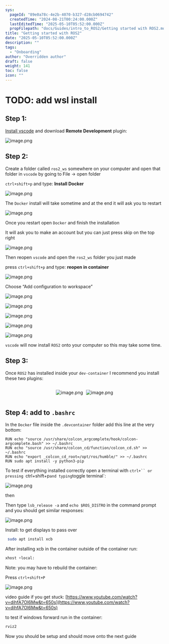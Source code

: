 ```yaml
---
sys:
  pageId: "89e0a78c-4e2b-4070-b327-d28cb0694742"
  createdTime: "2024-08-21T00:24:00.000Z"
  lastEditedTime: "2025-05-10T05:52:00.000Z"
  propFilepath: "docs/Guides/intro_to_ROS2/Getting started with ROS2.md"
title: "Getting started with ROS2"
date: "2025-05-10T05:52:00.000Z"
description: ""
tags:
  - "Onboarding"
author: "Overridden author"
draft: false
weight: 141
toc: false
icon: ""
---
```


# TODO: add wsl install

## Step 1:

[Install vscode](https://code.visualstudio.com/download) and download **Remote Development** plugin:

![image.png](https://prod-files-secure.s3.us-west-2.amazonaws.com/d518164a-d88e-44d1-a4ee-3adb3bd8bce0/efb52993-1881-4a40-b95e-6f020334f022/image.png?X-Amz-Algorithm=AWS4-HMAC-SHA256&X-Amz-Content-Sha256=UNSIGNED-PAYLOAD&X-Amz-Credential=ASIAZI2LB4667ETXPIRH%2F20250517%2Fus-west-2%2Fs3%2Faws4_request&X-Amz-Date=20250517T081035Z&X-Amz-Expires=3600&X-Amz-Security-Token=IQoJb3JpZ2luX2VjEJ%2F%2F%2F%2F%2F%2F%2F%2F%2F%2F%2FwEaCXVzLXdlc3QtMiJHMEUCIQCJqT6bbKOAb4jPh1AEYFzaAcmIH0EBo7PFFNWgYEG3pQIgcX%2Fskq0op85ZcdNXmrJ6XWrldiclcpKzyQapctCrOeMq%2FwMIWBAAGgw2Mzc0MjMxODM4MDUiDO3woP8Y6ir65q%2FHLircA1rKLRuBZMLiivS%2FeIHFVa47mPvRF821YuRLynI%2BtH4zrt%2FiEy2nj2KFwHqBtmIv60zuYH%2FIfgv10iBFGFbM9kt0mmEzJiu3fNpEZvoLgJDbJXfnMUpKMhOljeDe2LcHs%2BiRgyumjohFWFVV%2BHxHbQjJEFa1UE115%2BwdY69ZRIpurQDuuXKt2Vq%2BF45KC3MB%2FgmxL%2Bl%2FTJSaZ6F8jEK%2B48odwNRBfkP%2FxybB5pDrg5Kc53OsHrHtGYbZVn2%2FHr9Yh9h05GVOaVmpWeZZnn2YIdVcpZfNwV%2BsEQgC9DUTg6zmP9AUGegw82fEOHoslLG3V%2BAZKqT5z2cyPW6ZNpD6DF4dCXrGDJz%2FgNQsRJbEAp2sSrjhFMJoYGBnFpQNoTy3lOtVFI2FahEEAYObC6Yzyze3qyOLZM13tJ%2F%2Bx4bRQ%2F2liJzLTAtujmzw8X9S8i9jtci1hXZwi3V9D%2FpISdfHOB12WPEtmC3dIOYuldynlBv6lH4Yc2g%2BEOY8IIMFS40LxMiCTMCMNQ1qOOYOyKB753LWrFsPo1BNPMu2Fwm8w9Op0l0vp%2BYTrBffG045KHIa6LEZwd1mhv5yfe3a2Z4zrKA3OpBMZbPeZklZsp2%2FlFHsKmo%2BzRBAeVvtSenwMM3goMEGOqUBK0DaJw8AeB9%2BH%2FiUA8%2FTRikUOGXr%2BzYoKwi6JAfUgbEEtZQFFb8EyjzJUKbWZ9GGKR9FdDm4CMd%2BvUFKt9AlWE7XSdoHXlE5idig5Hbaf7m9nXnocd%2BLad9xX999LUP%2FJ%2FtVBs3X5Ll5gHJAcprLN2JCrTJiI8AD3myTW7IGZriR8QUoxRGkRLzXKcy9ZoFKGdya0sxpMDeF7E%2Fi54B99LgDPME0&X-Amz-Signature=be0ed1f7ca6c7905f70e28842d165d958c0a35c43e1e684b1f0a3c8e31813ea1&X-Amz-SignedHeaders=host&x-id=GetObject)

## Step 2:

Create a folder called `ros2_ws` somewhere on your computer and open that folder in `vscode` by going to File → open folder 

`ctrl+shift+p` and type: **Install Docker**

![image.png](https://prod-files-secure.s3.us-west-2.amazonaws.com/d518164a-d88e-44d1-a4ee-3adb3bd8bce0/2269dc0e-1cd5-47ff-bceb-c04ad9b2eab0/image.png?X-Amz-Algorithm=AWS4-HMAC-SHA256&X-Amz-Content-Sha256=UNSIGNED-PAYLOAD&X-Amz-Credential=ASIAZI2LB4667ETXPIRH%2F20250517%2Fus-west-2%2Fs3%2Faws4_request&X-Amz-Date=20250517T081035Z&X-Amz-Expires=3600&X-Amz-Security-Token=IQoJb3JpZ2luX2VjEJ%2F%2F%2F%2F%2F%2F%2F%2F%2F%2F%2FwEaCXVzLXdlc3QtMiJHMEUCIQCJqT6bbKOAb4jPh1AEYFzaAcmIH0EBo7PFFNWgYEG3pQIgcX%2Fskq0op85ZcdNXmrJ6XWrldiclcpKzyQapctCrOeMq%2FwMIWBAAGgw2Mzc0MjMxODM4MDUiDO3woP8Y6ir65q%2FHLircA1rKLRuBZMLiivS%2FeIHFVa47mPvRF821YuRLynI%2BtH4zrt%2FiEy2nj2KFwHqBtmIv60zuYH%2FIfgv10iBFGFbM9kt0mmEzJiu3fNpEZvoLgJDbJXfnMUpKMhOljeDe2LcHs%2BiRgyumjohFWFVV%2BHxHbQjJEFa1UE115%2BwdY69ZRIpurQDuuXKt2Vq%2BF45KC3MB%2FgmxL%2Bl%2FTJSaZ6F8jEK%2B48odwNRBfkP%2FxybB5pDrg5Kc53OsHrHtGYbZVn2%2FHr9Yh9h05GVOaVmpWeZZnn2YIdVcpZfNwV%2BsEQgC9DUTg6zmP9AUGegw82fEOHoslLG3V%2BAZKqT5z2cyPW6ZNpD6DF4dCXrGDJz%2FgNQsRJbEAp2sSrjhFMJoYGBnFpQNoTy3lOtVFI2FahEEAYObC6Yzyze3qyOLZM13tJ%2F%2Bx4bRQ%2F2liJzLTAtujmzw8X9S8i9jtci1hXZwi3V9D%2FpISdfHOB12WPEtmC3dIOYuldynlBv6lH4Yc2g%2BEOY8IIMFS40LxMiCTMCMNQ1qOOYOyKB753LWrFsPo1BNPMu2Fwm8w9Op0l0vp%2BYTrBffG045KHIa6LEZwd1mhv5yfe3a2Z4zrKA3OpBMZbPeZklZsp2%2FlFHsKmo%2BzRBAeVvtSenwMM3goMEGOqUBK0DaJw8AeB9%2BH%2FiUA8%2FTRikUOGXr%2BzYoKwi6JAfUgbEEtZQFFb8EyjzJUKbWZ9GGKR9FdDm4CMd%2BvUFKt9AlWE7XSdoHXlE5idig5Hbaf7m9nXnocd%2BLad9xX999LUP%2FJ%2FtVBs3X5Ll5gHJAcprLN2JCrTJiI8AD3myTW7IGZriR8QUoxRGkRLzXKcy9ZoFKGdya0sxpMDeF7E%2Fi54B99LgDPME0&X-Amz-Signature=806d066bb53af4f2f90f85c81f511f8c370bdb459f2d1c8e920d429357f60fd8&X-Amz-SignedHeaders=host&x-id=GetObject)

The `Docker` install will take sometime and at the end it will ask you to restart

![image.png](https://prod-files-secure.s3.us-west-2.amazonaws.com/d518164a-d88e-44d1-a4ee-3adb3bd8bce0/ed233f78-be33-4b1f-b89c-9c346c0e961e/image.png?X-Amz-Algorithm=AWS4-HMAC-SHA256&X-Amz-Content-Sha256=UNSIGNED-PAYLOAD&X-Amz-Credential=ASIAZI2LB4667ETXPIRH%2F20250517%2Fus-west-2%2Fs3%2Faws4_request&X-Amz-Date=20250517T081035Z&X-Amz-Expires=3600&X-Amz-Security-Token=IQoJb3JpZ2luX2VjEJ%2F%2F%2F%2F%2F%2F%2F%2F%2F%2F%2FwEaCXVzLXdlc3QtMiJHMEUCIQCJqT6bbKOAb4jPh1AEYFzaAcmIH0EBo7PFFNWgYEG3pQIgcX%2Fskq0op85ZcdNXmrJ6XWrldiclcpKzyQapctCrOeMq%2FwMIWBAAGgw2Mzc0MjMxODM4MDUiDO3woP8Y6ir65q%2FHLircA1rKLRuBZMLiivS%2FeIHFVa47mPvRF821YuRLynI%2BtH4zrt%2FiEy2nj2KFwHqBtmIv60zuYH%2FIfgv10iBFGFbM9kt0mmEzJiu3fNpEZvoLgJDbJXfnMUpKMhOljeDe2LcHs%2BiRgyumjohFWFVV%2BHxHbQjJEFa1UE115%2BwdY69ZRIpurQDuuXKt2Vq%2BF45KC3MB%2FgmxL%2Bl%2FTJSaZ6F8jEK%2B48odwNRBfkP%2FxybB5pDrg5Kc53OsHrHtGYbZVn2%2FHr9Yh9h05GVOaVmpWeZZnn2YIdVcpZfNwV%2BsEQgC9DUTg6zmP9AUGegw82fEOHoslLG3V%2BAZKqT5z2cyPW6ZNpD6DF4dCXrGDJz%2FgNQsRJbEAp2sSrjhFMJoYGBnFpQNoTy3lOtVFI2FahEEAYObC6Yzyze3qyOLZM13tJ%2F%2Bx4bRQ%2F2liJzLTAtujmzw8X9S8i9jtci1hXZwi3V9D%2FpISdfHOB12WPEtmC3dIOYuldynlBv6lH4Yc2g%2BEOY8IIMFS40LxMiCTMCMNQ1qOOYOyKB753LWrFsPo1BNPMu2Fwm8w9Op0l0vp%2BYTrBffG045KHIa6LEZwd1mhv5yfe3a2Z4zrKA3OpBMZbPeZklZsp2%2FlFHsKmo%2BzRBAeVvtSenwMM3goMEGOqUBK0DaJw8AeB9%2BH%2FiUA8%2FTRikUOGXr%2BzYoKwi6JAfUgbEEtZQFFb8EyjzJUKbWZ9GGKR9FdDm4CMd%2BvUFKt9AlWE7XSdoHXlE5idig5Hbaf7m9nXnocd%2BLad9xX999LUP%2FJ%2FtVBs3X5Ll5gHJAcprLN2JCrTJiI8AD3myTW7IGZriR8QUoxRGkRLzXKcy9ZoFKGdya0sxpMDeF7E%2Fi54B99LgDPME0&X-Amz-Signature=7cec0e5b79e9fb76036c2c9c4faf25cf24a2a3f87dfae9979ebf2f2ebc1d08ea&X-Amz-SignedHeaders=host&x-id=GetObject)

Once you restart open `Docker` and finish the installation

It will ask you to make an account but you can just press skip on the top right

![image.png](https://prod-files-secure.s3.us-west-2.amazonaws.com/d518164a-d88e-44d1-a4ee-3adb3bd8bce0/21010ad9-1659-4fd9-9f59-9932a09b2a3d/image.png?X-Amz-Algorithm=AWS4-HMAC-SHA256&X-Amz-Content-Sha256=UNSIGNED-PAYLOAD&X-Amz-Credential=ASIAZI2LB4667ETXPIRH%2F20250517%2Fus-west-2%2Fs3%2Faws4_request&X-Amz-Date=20250517T081035Z&X-Amz-Expires=3600&X-Amz-Security-Token=IQoJb3JpZ2luX2VjEJ%2F%2F%2F%2F%2F%2F%2F%2F%2F%2F%2FwEaCXVzLXdlc3QtMiJHMEUCIQCJqT6bbKOAb4jPh1AEYFzaAcmIH0EBo7PFFNWgYEG3pQIgcX%2Fskq0op85ZcdNXmrJ6XWrldiclcpKzyQapctCrOeMq%2FwMIWBAAGgw2Mzc0MjMxODM4MDUiDO3woP8Y6ir65q%2FHLircA1rKLRuBZMLiivS%2FeIHFVa47mPvRF821YuRLynI%2BtH4zrt%2FiEy2nj2KFwHqBtmIv60zuYH%2FIfgv10iBFGFbM9kt0mmEzJiu3fNpEZvoLgJDbJXfnMUpKMhOljeDe2LcHs%2BiRgyumjohFWFVV%2BHxHbQjJEFa1UE115%2BwdY69ZRIpurQDuuXKt2Vq%2BF45KC3MB%2FgmxL%2Bl%2FTJSaZ6F8jEK%2B48odwNRBfkP%2FxybB5pDrg5Kc53OsHrHtGYbZVn2%2FHr9Yh9h05GVOaVmpWeZZnn2YIdVcpZfNwV%2BsEQgC9DUTg6zmP9AUGegw82fEOHoslLG3V%2BAZKqT5z2cyPW6ZNpD6DF4dCXrGDJz%2FgNQsRJbEAp2sSrjhFMJoYGBnFpQNoTy3lOtVFI2FahEEAYObC6Yzyze3qyOLZM13tJ%2F%2Bx4bRQ%2F2liJzLTAtujmzw8X9S8i9jtci1hXZwi3V9D%2FpISdfHOB12WPEtmC3dIOYuldynlBv6lH4Yc2g%2BEOY8IIMFS40LxMiCTMCMNQ1qOOYOyKB753LWrFsPo1BNPMu2Fwm8w9Op0l0vp%2BYTrBffG045KHIa6LEZwd1mhv5yfe3a2Z4zrKA3OpBMZbPeZklZsp2%2FlFHsKmo%2BzRBAeVvtSenwMM3goMEGOqUBK0DaJw8AeB9%2BH%2FiUA8%2FTRikUOGXr%2BzYoKwi6JAfUgbEEtZQFFb8EyjzJUKbWZ9GGKR9FdDm4CMd%2BvUFKt9AlWE7XSdoHXlE5idig5Hbaf7m9nXnocd%2BLad9xX999LUP%2FJ%2FtVBs3X5Ll5gHJAcprLN2JCrTJiI8AD3myTW7IGZriR8QUoxRGkRLzXKcy9ZoFKGdya0sxpMDeF7E%2Fi54B99LgDPME0&X-Amz-Signature=ce87ee34e22ccdf4ea6533f9ca4a198306a8dd056fc197e6dac3514463f477ca&X-Amz-SignedHeaders=host&x-id=GetObject)

Then reopen `vscode` and open the `ros2_ws` folder you just made

press `ctrl+shift+p` and type: **reopen in container**

![image.png](https://prod-files-secure.s3.us-west-2.amazonaws.com/d518164a-d88e-44d1-a4ee-3adb3bd8bce0/4e93b8c2-41ad-488c-8095-c74205196118/image.png?X-Amz-Algorithm=AWS4-HMAC-SHA256&X-Amz-Content-Sha256=UNSIGNED-PAYLOAD&X-Amz-Credential=ASIAZI2LB4667ETXPIRH%2F20250517%2Fus-west-2%2Fs3%2Faws4_request&X-Amz-Date=20250517T081035Z&X-Amz-Expires=3600&X-Amz-Security-Token=IQoJb3JpZ2luX2VjEJ%2F%2F%2F%2F%2F%2F%2F%2F%2F%2F%2FwEaCXVzLXdlc3QtMiJHMEUCIQCJqT6bbKOAb4jPh1AEYFzaAcmIH0EBo7PFFNWgYEG3pQIgcX%2Fskq0op85ZcdNXmrJ6XWrldiclcpKzyQapctCrOeMq%2FwMIWBAAGgw2Mzc0MjMxODM4MDUiDO3woP8Y6ir65q%2FHLircA1rKLRuBZMLiivS%2FeIHFVa47mPvRF821YuRLynI%2BtH4zrt%2FiEy2nj2KFwHqBtmIv60zuYH%2FIfgv10iBFGFbM9kt0mmEzJiu3fNpEZvoLgJDbJXfnMUpKMhOljeDe2LcHs%2BiRgyumjohFWFVV%2BHxHbQjJEFa1UE115%2BwdY69ZRIpurQDuuXKt2Vq%2BF45KC3MB%2FgmxL%2Bl%2FTJSaZ6F8jEK%2B48odwNRBfkP%2FxybB5pDrg5Kc53OsHrHtGYbZVn2%2FHr9Yh9h05GVOaVmpWeZZnn2YIdVcpZfNwV%2BsEQgC9DUTg6zmP9AUGegw82fEOHoslLG3V%2BAZKqT5z2cyPW6ZNpD6DF4dCXrGDJz%2FgNQsRJbEAp2sSrjhFMJoYGBnFpQNoTy3lOtVFI2FahEEAYObC6Yzyze3qyOLZM13tJ%2F%2Bx4bRQ%2F2liJzLTAtujmzw8X9S8i9jtci1hXZwi3V9D%2FpISdfHOB12WPEtmC3dIOYuldynlBv6lH4Yc2g%2BEOY8IIMFS40LxMiCTMCMNQ1qOOYOyKB753LWrFsPo1BNPMu2Fwm8w9Op0l0vp%2BYTrBffG045KHIa6LEZwd1mhv5yfe3a2Z4zrKA3OpBMZbPeZklZsp2%2FlFHsKmo%2BzRBAeVvtSenwMM3goMEGOqUBK0DaJw8AeB9%2BH%2FiUA8%2FTRikUOGXr%2BzYoKwi6JAfUgbEEtZQFFb8EyjzJUKbWZ9GGKR9FdDm4CMd%2BvUFKt9AlWE7XSdoHXlE5idig5Hbaf7m9nXnocd%2BLad9xX999LUP%2FJ%2FtVBs3X5Ll5gHJAcprLN2JCrTJiI8AD3myTW7IGZriR8QUoxRGkRLzXKcy9ZoFKGdya0sxpMDeF7E%2Fi54B99LgDPME0&X-Amz-Signature=eddbff54b51b056891995924ff566b8ca1bcc7a7d574f9e017f0bf3814d3797a&X-Amz-SignedHeaders=host&x-id=GetObject)

Choose “Add configuration to workspace”

![image.png](https://prod-files-secure.s3.us-west-2.amazonaws.com/d518164a-d88e-44d1-a4ee-3adb3bd8bce0/9560b282-5060-4989-ba37-97e7b2c22476/image.png?X-Amz-Algorithm=AWS4-HMAC-SHA256&X-Amz-Content-Sha256=UNSIGNED-PAYLOAD&X-Amz-Credential=ASIAZI2LB4667ETXPIRH%2F20250517%2Fus-west-2%2Fs3%2Faws4_request&X-Amz-Date=20250517T081035Z&X-Amz-Expires=3600&X-Amz-Security-Token=IQoJb3JpZ2luX2VjEJ%2F%2F%2F%2F%2F%2F%2F%2F%2F%2F%2FwEaCXVzLXdlc3QtMiJHMEUCIQCJqT6bbKOAb4jPh1AEYFzaAcmIH0EBo7PFFNWgYEG3pQIgcX%2Fskq0op85ZcdNXmrJ6XWrldiclcpKzyQapctCrOeMq%2FwMIWBAAGgw2Mzc0MjMxODM4MDUiDO3woP8Y6ir65q%2FHLircA1rKLRuBZMLiivS%2FeIHFVa47mPvRF821YuRLynI%2BtH4zrt%2FiEy2nj2KFwHqBtmIv60zuYH%2FIfgv10iBFGFbM9kt0mmEzJiu3fNpEZvoLgJDbJXfnMUpKMhOljeDe2LcHs%2BiRgyumjohFWFVV%2BHxHbQjJEFa1UE115%2BwdY69ZRIpurQDuuXKt2Vq%2BF45KC3MB%2FgmxL%2Bl%2FTJSaZ6F8jEK%2B48odwNRBfkP%2FxybB5pDrg5Kc53OsHrHtGYbZVn2%2FHr9Yh9h05GVOaVmpWeZZnn2YIdVcpZfNwV%2BsEQgC9DUTg6zmP9AUGegw82fEOHoslLG3V%2BAZKqT5z2cyPW6ZNpD6DF4dCXrGDJz%2FgNQsRJbEAp2sSrjhFMJoYGBnFpQNoTy3lOtVFI2FahEEAYObC6Yzyze3qyOLZM13tJ%2F%2Bx4bRQ%2F2liJzLTAtujmzw8X9S8i9jtci1hXZwi3V9D%2FpISdfHOB12WPEtmC3dIOYuldynlBv6lH4Yc2g%2BEOY8IIMFS40LxMiCTMCMNQ1qOOYOyKB753LWrFsPo1BNPMu2Fwm8w9Op0l0vp%2BYTrBffG045KHIa6LEZwd1mhv5yfe3a2Z4zrKA3OpBMZbPeZklZsp2%2FlFHsKmo%2BzRBAeVvtSenwMM3goMEGOqUBK0DaJw8AeB9%2BH%2FiUA8%2FTRikUOGXr%2BzYoKwi6JAfUgbEEtZQFFb8EyjzJUKbWZ9GGKR9FdDm4CMd%2BvUFKt9AlWE7XSdoHXlE5idig5Hbaf7m9nXnocd%2BLad9xX999LUP%2FJ%2FtVBs3X5Ll5gHJAcprLN2JCrTJiI8AD3myTW7IGZriR8QUoxRGkRLzXKcy9ZoFKGdya0sxpMDeF7E%2Fi54B99LgDPME0&X-Amz-Signature=c7071b2e7c9daf916ba87f8b198004a183cd3d1fce326a0609f878409d0707ce&X-Amz-SignedHeaders=host&x-id=GetObject)

![image.png](https://prod-files-secure.s3.us-west-2.amazonaws.com/d518164a-d88e-44d1-a4ee-3adb3bd8bce0/2ee63f81-886b-48e8-a553-dc6e5eac99e4/image.png?X-Amz-Algorithm=AWS4-HMAC-SHA256&X-Amz-Content-Sha256=UNSIGNED-PAYLOAD&X-Amz-Credential=ASIAZI2LB4667ETXPIRH%2F20250517%2Fus-west-2%2Fs3%2Faws4_request&X-Amz-Date=20250517T081035Z&X-Amz-Expires=3600&X-Amz-Security-Token=IQoJb3JpZ2luX2VjEJ%2F%2F%2F%2F%2F%2F%2F%2F%2F%2F%2FwEaCXVzLXdlc3QtMiJHMEUCIQCJqT6bbKOAb4jPh1AEYFzaAcmIH0EBo7PFFNWgYEG3pQIgcX%2Fskq0op85ZcdNXmrJ6XWrldiclcpKzyQapctCrOeMq%2FwMIWBAAGgw2Mzc0MjMxODM4MDUiDO3woP8Y6ir65q%2FHLircA1rKLRuBZMLiivS%2FeIHFVa47mPvRF821YuRLynI%2BtH4zrt%2FiEy2nj2KFwHqBtmIv60zuYH%2FIfgv10iBFGFbM9kt0mmEzJiu3fNpEZvoLgJDbJXfnMUpKMhOljeDe2LcHs%2BiRgyumjohFWFVV%2BHxHbQjJEFa1UE115%2BwdY69ZRIpurQDuuXKt2Vq%2BF45KC3MB%2FgmxL%2Bl%2FTJSaZ6F8jEK%2B48odwNRBfkP%2FxybB5pDrg5Kc53OsHrHtGYbZVn2%2FHr9Yh9h05GVOaVmpWeZZnn2YIdVcpZfNwV%2BsEQgC9DUTg6zmP9AUGegw82fEOHoslLG3V%2BAZKqT5z2cyPW6ZNpD6DF4dCXrGDJz%2FgNQsRJbEAp2sSrjhFMJoYGBnFpQNoTy3lOtVFI2FahEEAYObC6Yzyze3qyOLZM13tJ%2F%2Bx4bRQ%2F2liJzLTAtujmzw8X9S8i9jtci1hXZwi3V9D%2FpISdfHOB12WPEtmC3dIOYuldynlBv6lH4Yc2g%2BEOY8IIMFS40LxMiCTMCMNQ1qOOYOyKB753LWrFsPo1BNPMu2Fwm8w9Op0l0vp%2BYTrBffG045KHIa6LEZwd1mhv5yfe3a2Z4zrKA3OpBMZbPeZklZsp2%2FlFHsKmo%2BzRBAeVvtSenwMM3goMEGOqUBK0DaJw8AeB9%2BH%2FiUA8%2FTRikUOGXr%2BzYoKwi6JAfUgbEEtZQFFb8EyjzJUKbWZ9GGKR9FdDm4CMd%2BvUFKt9AlWE7XSdoHXlE5idig5Hbaf7m9nXnocd%2BLad9xX999LUP%2FJ%2FtVBs3X5Ll5gHJAcprLN2JCrTJiI8AD3myTW7IGZriR8QUoxRGkRLzXKcy9ZoFKGdya0sxpMDeF7E%2Fi54B99LgDPME0&X-Amz-Signature=e390189a8ec966c62c6dd3373be9a2d340f0e0a7d3d05cb1e9d1a50ebbfb3c2c&X-Amz-SignedHeaders=host&x-id=GetObject)

![image.png](https://prod-files-secure.s3.us-west-2.amazonaws.com/d518164a-d88e-44d1-a4ee-3adb3bd8bce0/ae1580b2-b048-407e-aed9-b584224a7a04/image.png?X-Amz-Algorithm=AWS4-HMAC-SHA256&X-Amz-Content-Sha256=UNSIGNED-PAYLOAD&X-Amz-Credential=ASIAZI2LB4667ETXPIRH%2F20250517%2Fus-west-2%2Fs3%2Faws4_request&X-Amz-Date=20250517T081035Z&X-Amz-Expires=3600&X-Amz-Security-Token=IQoJb3JpZ2luX2VjEJ%2F%2F%2F%2F%2F%2F%2F%2F%2F%2F%2FwEaCXVzLXdlc3QtMiJHMEUCIQCJqT6bbKOAb4jPh1AEYFzaAcmIH0EBo7PFFNWgYEG3pQIgcX%2Fskq0op85ZcdNXmrJ6XWrldiclcpKzyQapctCrOeMq%2FwMIWBAAGgw2Mzc0MjMxODM4MDUiDO3woP8Y6ir65q%2FHLircA1rKLRuBZMLiivS%2FeIHFVa47mPvRF821YuRLynI%2BtH4zrt%2FiEy2nj2KFwHqBtmIv60zuYH%2FIfgv10iBFGFbM9kt0mmEzJiu3fNpEZvoLgJDbJXfnMUpKMhOljeDe2LcHs%2BiRgyumjohFWFVV%2BHxHbQjJEFa1UE115%2BwdY69ZRIpurQDuuXKt2Vq%2BF45KC3MB%2FgmxL%2Bl%2FTJSaZ6F8jEK%2B48odwNRBfkP%2FxybB5pDrg5Kc53OsHrHtGYbZVn2%2FHr9Yh9h05GVOaVmpWeZZnn2YIdVcpZfNwV%2BsEQgC9DUTg6zmP9AUGegw82fEOHoslLG3V%2BAZKqT5z2cyPW6ZNpD6DF4dCXrGDJz%2FgNQsRJbEAp2sSrjhFMJoYGBnFpQNoTy3lOtVFI2FahEEAYObC6Yzyze3qyOLZM13tJ%2F%2Bx4bRQ%2F2liJzLTAtujmzw8X9S8i9jtci1hXZwi3V9D%2FpISdfHOB12WPEtmC3dIOYuldynlBv6lH4Yc2g%2BEOY8IIMFS40LxMiCTMCMNQ1qOOYOyKB753LWrFsPo1BNPMu2Fwm8w9Op0l0vp%2BYTrBffG045KHIa6LEZwd1mhv5yfe3a2Z4zrKA3OpBMZbPeZklZsp2%2FlFHsKmo%2BzRBAeVvtSenwMM3goMEGOqUBK0DaJw8AeB9%2BH%2FiUA8%2FTRikUOGXr%2BzYoKwi6JAfUgbEEtZQFFb8EyjzJUKbWZ9GGKR9FdDm4CMd%2BvUFKt9AlWE7XSdoHXlE5idig5Hbaf7m9nXnocd%2BLad9xX999LUP%2FJ%2FtVBs3X5Ll5gHJAcprLN2JCrTJiI8AD3myTW7IGZriR8QUoxRGkRLzXKcy9ZoFKGdya0sxpMDeF7E%2Fi54B99LgDPME0&X-Amz-Signature=1e58bcf6a4a3ad280ac21807bf079ad21fff97d20f666a8ac87af1731897aeec&X-Amz-SignedHeaders=host&x-id=GetObject)

![image.png](https://prod-files-secure.s3.us-west-2.amazonaws.com/d518164a-d88e-44d1-a4ee-3adb3bd8bce0/53255b28-f75e-430f-b9e3-c0ac8577e42b/image.png?X-Amz-Algorithm=AWS4-HMAC-SHA256&X-Amz-Content-Sha256=UNSIGNED-PAYLOAD&X-Amz-Credential=ASIAZI2LB4667ETXPIRH%2F20250517%2Fus-west-2%2Fs3%2Faws4_request&X-Amz-Date=20250517T081035Z&X-Amz-Expires=3600&X-Amz-Security-Token=IQoJb3JpZ2luX2VjEJ%2F%2F%2F%2F%2F%2F%2F%2F%2F%2F%2FwEaCXVzLXdlc3QtMiJHMEUCIQCJqT6bbKOAb4jPh1AEYFzaAcmIH0EBo7PFFNWgYEG3pQIgcX%2Fskq0op85ZcdNXmrJ6XWrldiclcpKzyQapctCrOeMq%2FwMIWBAAGgw2Mzc0MjMxODM4MDUiDO3woP8Y6ir65q%2FHLircA1rKLRuBZMLiivS%2FeIHFVa47mPvRF821YuRLynI%2BtH4zrt%2FiEy2nj2KFwHqBtmIv60zuYH%2FIfgv10iBFGFbM9kt0mmEzJiu3fNpEZvoLgJDbJXfnMUpKMhOljeDe2LcHs%2BiRgyumjohFWFVV%2BHxHbQjJEFa1UE115%2BwdY69ZRIpurQDuuXKt2Vq%2BF45KC3MB%2FgmxL%2Bl%2FTJSaZ6F8jEK%2B48odwNRBfkP%2FxybB5pDrg5Kc53OsHrHtGYbZVn2%2FHr9Yh9h05GVOaVmpWeZZnn2YIdVcpZfNwV%2BsEQgC9DUTg6zmP9AUGegw82fEOHoslLG3V%2BAZKqT5z2cyPW6ZNpD6DF4dCXrGDJz%2FgNQsRJbEAp2sSrjhFMJoYGBnFpQNoTy3lOtVFI2FahEEAYObC6Yzyze3qyOLZM13tJ%2F%2Bx4bRQ%2F2liJzLTAtujmzw8X9S8i9jtci1hXZwi3V9D%2FpISdfHOB12WPEtmC3dIOYuldynlBv6lH4Yc2g%2BEOY8IIMFS40LxMiCTMCMNQ1qOOYOyKB753LWrFsPo1BNPMu2Fwm8w9Op0l0vp%2BYTrBffG045KHIa6LEZwd1mhv5yfe3a2Z4zrKA3OpBMZbPeZklZsp2%2FlFHsKmo%2BzRBAeVvtSenwMM3goMEGOqUBK0DaJw8AeB9%2BH%2FiUA8%2FTRikUOGXr%2BzYoKwi6JAfUgbEEtZQFFb8EyjzJUKbWZ9GGKR9FdDm4CMd%2BvUFKt9AlWE7XSdoHXlE5idig5Hbaf7m9nXnocd%2BLad9xX999LUP%2FJ%2FtVBs3X5Ll5gHJAcprLN2JCrTJiI8AD3myTW7IGZriR8QUoxRGkRLzXKcy9ZoFKGdya0sxpMDeF7E%2Fi54B99LgDPME0&X-Amz-Signature=1362a12d0749c22fe81518bd25157d3b7bed577707ef953e10ed25cdb1ffbbe2&X-Amz-SignedHeaders=host&x-id=GetObject)

![image.png](https://prod-files-secure.s3.us-west-2.amazonaws.com/d518164a-d88e-44d1-a4ee-3adb3bd8bce0/7c562767-5af9-4ffb-97d1-327bcdf4ee00/image.png?X-Amz-Algorithm=AWS4-HMAC-SHA256&X-Amz-Content-Sha256=UNSIGNED-PAYLOAD&X-Amz-Credential=ASIAZI2LB4667ETXPIRH%2F20250517%2Fus-west-2%2Fs3%2Faws4_request&X-Amz-Date=20250517T081035Z&X-Amz-Expires=3600&X-Amz-Security-Token=IQoJb3JpZ2luX2VjEJ%2F%2F%2F%2F%2F%2F%2F%2F%2F%2F%2FwEaCXVzLXdlc3QtMiJHMEUCIQCJqT6bbKOAb4jPh1AEYFzaAcmIH0EBo7PFFNWgYEG3pQIgcX%2Fskq0op85ZcdNXmrJ6XWrldiclcpKzyQapctCrOeMq%2FwMIWBAAGgw2Mzc0MjMxODM4MDUiDO3woP8Y6ir65q%2FHLircA1rKLRuBZMLiivS%2FeIHFVa47mPvRF821YuRLynI%2BtH4zrt%2FiEy2nj2KFwHqBtmIv60zuYH%2FIfgv10iBFGFbM9kt0mmEzJiu3fNpEZvoLgJDbJXfnMUpKMhOljeDe2LcHs%2BiRgyumjohFWFVV%2BHxHbQjJEFa1UE115%2BwdY69ZRIpurQDuuXKt2Vq%2BF45KC3MB%2FgmxL%2Bl%2FTJSaZ6F8jEK%2B48odwNRBfkP%2FxybB5pDrg5Kc53OsHrHtGYbZVn2%2FHr9Yh9h05GVOaVmpWeZZnn2YIdVcpZfNwV%2BsEQgC9DUTg6zmP9AUGegw82fEOHoslLG3V%2BAZKqT5z2cyPW6ZNpD6DF4dCXrGDJz%2FgNQsRJbEAp2sSrjhFMJoYGBnFpQNoTy3lOtVFI2FahEEAYObC6Yzyze3qyOLZM13tJ%2F%2Bx4bRQ%2F2liJzLTAtujmzw8X9S8i9jtci1hXZwi3V9D%2FpISdfHOB12WPEtmC3dIOYuldynlBv6lH4Yc2g%2BEOY8IIMFS40LxMiCTMCMNQ1qOOYOyKB753LWrFsPo1BNPMu2Fwm8w9Op0l0vp%2BYTrBffG045KHIa6LEZwd1mhv5yfe3a2Z4zrKA3OpBMZbPeZklZsp2%2FlFHsKmo%2BzRBAeVvtSenwMM3goMEGOqUBK0DaJw8AeB9%2BH%2FiUA8%2FTRikUOGXr%2BzYoKwi6JAfUgbEEtZQFFb8EyjzJUKbWZ9GGKR9FdDm4CMd%2BvUFKt9AlWE7XSdoHXlE5idig5Hbaf7m9nXnocd%2BLad9xX999LUP%2FJ%2FtVBs3X5Ll5gHJAcprLN2JCrTJiI8AD3myTW7IGZriR8QUoxRGkRLzXKcy9ZoFKGdya0sxpMDeF7E%2Fi54B99LgDPME0&X-Amz-Signature=5333dd8df50458c74db7b0c41b75a8948c7e24675f7fb5b0052581de90ec8e67&X-Amz-SignedHeaders=host&x-id=GetObject)

`vscode` will now install `ROS2` onto your computer so this may take some time.

## Step 3:

Once `ROS2` has installed inside your `dev-container` I recommend you install these two plugins:

<div style="display: flex;flex-direction: row; column-gap:10px; max-width: 630px;justify-content: center;">
<div>

![image.png](https://prod-files-secure.s3.us-west-2.amazonaws.com/d518164a-d88e-44d1-a4ee-3adb3bd8bce0/3fc3d550-5a54-4ba1-ba6b-faa01cdb7369/image.png?X-Amz-Algorithm=AWS4-HMAC-SHA256&X-Amz-Content-Sha256=UNSIGNED-PAYLOAD&X-Amz-Credential=ASIAZI2LB4665GS3VKCE%2F20250517%2Fus-west-2%2Fs3%2Faws4_request&X-Amz-Date=20250517T081039Z&X-Amz-Expires=3600&X-Amz-Security-Token=IQoJb3JpZ2luX2VjEJ%2F%2F%2F%2F%2F%2F%2F%2F%2F%2F%2FwEaCXVzLXdlc3QtMiJGMEQCIEZedEsJkxqzY7AlI9GHh5JIsKYY98E9QJxzWRZ3Ao8YAiBfjU7KniHpeJeCPLrAKaHcRG9M%2FI%2FMX9daDWcTOhx84Cr%2FAwhYEAAaDDYzNzQyMzE4MzgwNSIMT9o8XVnVQsgLcC27KtwDDfpaPz8urSagFcQ6m9MaOZVa7YiAuXBC4xSCaA0Rg4WQmP4J7pF6K%2FEb729mE4inRSL38JxKCb5NghC0nPNdJM4er8l0VIdJqmq2LD5piz8NiZ925H4Ilk0o0Lrj%2FeWwqb99fNT2rsOEkKnqKIj2aA0r0f6NfuG7uiKSNZu3mJMcAWEsMuHuaYk8pTAwFdqKvZYChq7Du0oVZh63ssOPbCkWkeOXMng4ibffd5mZg5qNpKEln%2Bcg2qDjT889DQGcT0%2FAsXu%2FE%2FCjcClB032JEDnV1T7cT7YmRrN6EBw7C814e%2BzVHd3%2BuUlDROWMTjLCtVv5VuGk81zCAh1UoLJrOEy2vgwheh9FgsYOIENF01pqUwJHTT9yjCRQSqMx3O0BxUcJ62TAXF%2BLmaQeiXCCX7tFm4gwGuhhRltfT6ipYt0jmJsnBIwO%2BR6YM8T60K85SKXl1CrJGYfQPiWxXbET5vuSN2xK1TLpnZZamVfqcA7WQaNGSAsmoGD5b6MtG9lMI63TpQ4sZNBQPWwIXM9fikOp2X6QWDo%2FuJeTXD%2BuxwANi2xUWQNjZB5exZLhInn0XNcovt0r3Q8JoU5XaA2ynbfHZAY8zqMhzUX9iqNQm5BR0NznFXTv8gjTKBQwzeCgwQY6pgFJspI8r1f6PpT1j%2F0RZhFBXYCCI%2F1KuSzRC8mkgmGPom9Cc8%2FlL1PpE3QcEM1Zw3HTr5iToLMiNjrWS1oryIPkrv%2B4rU5euN1pfjcpjvI2LXRPfy0dJRWr2I00FD69NAhX00Z%2FhfJT80KdSNW3qwpw%2FDj20hkJF0zCTQfswZPH1IE7WSR8HZJv7QBX%2BmcEHQypsv10LsO0ioN4smutfdYMbHD7YpPp&X-Amz-Signature=482e3f513f4c92a8405e286f6dbdac1e492f8bdb801bab121172158ad0b3de59&X-Amz-SignedHeaders=host&x-id=GetObject)

</div>
<div>

![image.png](https://prod-files-secure.s3.us-west-2.amazonaws.com/d518164a-d88e-44d1-a4ee-3adb3bd8bce0/d994cc66-13c2-4093-a5a3-f84cf4601a82/image.png?X-Amz-Algorithm=AWS4-HMAC-SHA256&X-Amz-Content-Sha256=UNSIGNED-PAYLOAD&X-Amz-Credential=ASIAZI2LB466X2ZBUBC2%2F20250517%2Fus-west-2%2Fs3%2Faws4_request&X-Amz-Date=20250517T081039Z&X-Amz-Expires=3600&X-Amz-Security-Token=IQoJb3JpZ2luX2VjEJ%2F%2F%2F%2F%2F%2F%2F%2F%2F%2F%2FwEaCXVzLXdlc3QtMiJHMEUCIQCqGZwRFsoH3FUPf%2FSQWjhBsP4Qn5ZTKQLWrtH0ZKoYKwIgXoIcsRQke2IRVi7F5SRBuhHkM1aKD0KyE4x7%2B8b2Du4q%2FwMIWBAAGgw2Mzc0MjMxODM4MDUiDPabnE8z5WFUGpeKiyrcAzmQhNp5Npov2lrmA8%2FzBnmjxwDcD%2FZAG3lDOHHn2e%2FntoGbCJY42BVuS3U0%2FxtWsITo7LjXLiooGr2y5KZkgpJuIWpl2dfJeeV%2FR3C9S9rOGXNIeCrLBotZbXhbsZRShFwkvM%2BElDDivZ8nmMsOhJJ8BRm8G66w58zUWNL0FrXFyGEIZ8PbN8HfKNiMG1P3cZu16xlhfqk%2BWARtG602LNieVD37gu%2BKklIOPaIUZNsVq6AFKp1TdcvaBVzFn%2BYcWHMAei1YvNRuofluwMlQj2q%2FUh2PHEXUdPDf26oXwKce2w1dbVltSde7IwPIYNZGgDYpK%2FumUyqi0XWD6MDuBBJJ9%2FUNxkwEhLSpGMZGJay2wQG4yTIkLvRg%2B7lCWtHNFf%2BPCvs8uCX%2BZ1ppviEORkT42V4rk3K2Fh7LFqmHnx6kkcrFuVlKtuxu9Z5C8XCBnpAR%2BSgS9ec0tHUIGnK3Vu7Qi5I%2FuPWaLDpB8RF2DcybYoNMgWGsrFnfY5eob2ChovLrWk4%2ByRDnCLWyp2u66ytL1B5iTD0uANr%2B9FqHGNj84VvxKzgwHvhhoFYLyz0UL%2Bgw2yptWei9mWpuV24cWJ9WGjrsQqoyPBDgy%2F0YqUVbEKGKxznJeRH3uce8MMXgoMEGOqUB1sPg9dFfSGi6K09otaMy8a5PjOHw8UXaEeePXflpXoPMj1x6oF3lgzPB88q4X8FXU2W5P2yuTOI0EXmyAT6We7bPtzGCoEbL%2FTE8kSpHAgaNVpSLQkvt2EFaf4gT3Tveciss7%2FXG5IV%2FvHwcOzn8S24XvzxswACsL7t7W5%2BVxurGt1RA2go%2BdoxIEVD9D9cxtxWQnn%2FDzvopDGgVSEcW0gs1BEaH&X-Amz-Signature=18f99cb4d89929c8da48c21000e8562796af367a29036295d86472c08abc3a41&X-Amz-SignedHeaders=host&x-id=GetObject)

</div>
</div>

## Step 4: add to `.bashrc`

In the `Docker` file inside the `.devcontainer` folder add this line at the very bottom: 

```docker
RUN echo "source /usr/share/colcon_argcomplete/hook/colcon-argcomplete.bash" >> ~/.bashrc
RUN echo "source /usr/share/colcon_cd/function/colcon_cd.sh" >> ~/.bashrc
RUN echo "export _colcon_cd_root=/opt/ros/humble/" >> ~/.bashrc
RUN sudo apt install -y python3-pip 
```

To test if everything installed correctly open a terminal with `ctrl+`` or pressing `ctrl+shift+p` and typing `toggle terminal`:

![image.png](https://prod-files-secure.s3.us-west-2.amazonaws.com/d518164a-d88e-44d1-a4ee-3adb3bd8bce0/6a4943d8-b04e-4c02-9a58-775f3384d1a5/image.png?X-Amz-Algorithm=AWS4-HMAC-SHA256&X-Amz-Content-Sha256=UNSIGNED-PAYLOAD&X-Amz-Credential=ASIAZI2LB4667ETXPIRH%2F20250517%2Fus-west-2%2Fs3%2Faws4_request&X-Amz-Date=20250517T081035Z&X-Amz-Expires=3600&X-Amz-Security-Token=IQoJb3JpZ2luX2VjEJ%2F%2F%2F%2F%2F%2F%2F%2F%2F%2F%2FwEaCXVzLXdlc3QtMiJHMEUCIQCJqT6bbKOAb4jPh1AEYFzaAcmIH0EBo7PFFNWgYEG3pQIgcX%2Fskq0op85ZcdNXmrJ6XWrldiclcpKzyQapctCrOeMq%2FwMIWBAAGgw2Mzc0MjMxODM4MDUiDO3woP8Y6ir65q%2FHLircA1rKLRuBZMLiivS%2FeIHFVa47mPvRF821YuRLynI%2BtH4zrt%2FiEy2nj2KFwHqBtmIv60zuYH%2FIfgv10iBFGFbM9kt0mmEzJiu3fNpEZvoLgJDbJXfnMUpKMhOljeDe2LcHs%2BiRgyumjohFWFVV%2BHxHbQjJEFa1UE115%2BwdY69ZRIpurQDuuXKt2Vq%2BF45KC3MB%2FgmxL%2Bl%2FTJSaZ6F8jEK%2B48odwNRBfkP%2FxybB5pDrg5Kc53OsHrHtGYbZVn2%2FHr9Yh9h05GVOaVmpWeZZnn2YIdVcpZfNwV%2BsEQgC9DUTg6zmP9AUGegw82fEOHoslLG3V%2BAZKqT5z2cyPW6ZNpD6DF4dCXrGDJz%2FgNQsRJbEAp2sSrjhFMJoYGBnFpQNoTy3lOtVFI2FahEEAYObC6Yzyze3qyOLZM13tJ%2F%2Bx4bRQ%2F2liJzLTAtujmzw8X9S8i9jtci1hXZwi3V9D%2FpISdfHOB12WPEtmC3dIOYuldynlBv6lH4Yc2g%2BEOY8IIMFS40LxMiCTMCMNQ1qOOYOyKB753LWrFsPo1BNPMu2Fwm8w9Op0l0vp%2BYTrBffG045KHIa6LEZwd1mhv5yfe3a2Z4zrKA3OpBMZbPeZklZsp2%2FlFHsKmo%2BzRBAeVvtSenwMM3goMEGOqUBK0DaJw8AeB9%2BH%2FiUA8%2FTRikUOGXr%2BzYoKwi6JAfUgbEEtZQFFb8EyjzJUKbWZ9GGKR9FdDm4CMd%2BvUFKt9AlWE7XSdoHXlE5idig5Hbaf7m9nXnocd%2BLad9xX999LUP%2FJ%2FtVBs3X5Ll5gHJAcprLN2JCrTJiI8AD3myTW7IGZriR8QUoxRGkRLzXKcy9ZoFKGdya0sxpMDeF7E%2Fi54B99LgDPME0&X-Amz-Signature=ee229b815e6d729977bcbe0c4e2a0f4281e30567551fcd6b74cc8ff5a8973191&X-Amz-SignedHeaders=host&x-id=GetObject)

then 

Then type `lsb_release -a` and `echo $ROS_DISTRO` in the command prompt and you should get similar responses:

![image.png](https://prod-files-secure.s3.us-west-2.amazonaws.com/d518164a-d88e-44d1-a4ee-3adb3bd8bce0/3e635dec-a805-4e85-8b9e-d000e5b71a4e/image.png?X-Amz-Algorithm=AWS4-HMAC-SHA256&X-Amz-Content-Sha256=UNSIGNED-PAYLOAD&X-Amz-Credential=ASIAZI2LB4667ETXPIRH%2F20250517%2Fus-west-2%2Fs3%2Faws4_request&X-Amz-Date=20250517T081035Z&X-Amz-Expires=3600&X-Amz-Security-Token=IQoJb3JpZ2luX2VjEJ%2F%2F%2F%2F%2F%2F%2F%2F%2F%2F%2FwEaCXVzLXdlc3QtMiJHMEUCIQCJqT6bbKOAb4jPh1AEYFzaAcmIH0EBo7PFFNWgYEG3pQIgcX%2Fskq0op85ZcdNXmrJ6XWrldiclcpKzyQapctCrOeMq%2FwMIWBAAGgw2Mzc0MjMxODM4MDUiDO3woP8Y6ir65q%2FHLircA1rKLRuBZMLiivS%2FeIHFVa47mPvRF821YuRLynI%2BtH4zrt%2FiEy2nj2KFwHqBtmIv60zuYH%2FIfgv10iBFGFbM9kt0mmEzJiu3fNpEZvoLgJDbJXfnMUpKMhOljeDe2LcHs%2BiRgyumjohFWFVV%2BHxHbQjJEFa1UE115%2BwdY69ZRIpurQDuuXKt2Vq%2BF45KC3MB%2FgmxL%2Bl%2FTJSaZ6F8jEK%2B48odwNRBfkP%2FxybB5pDrg5Kc53OsHrHtGYbZVn2%2FHr9Yh9h05GVOaVmpWeZZnn2YIdVcpZfNwV%2BsEQgC9DUTg6zmP9AUGegw82fEOHoslLG3V%2BAZKqT5z2cyPW6ZNpD6DF4dCXrGDJz%2FgNQsRJbEAp2sSrjhFMJoYGBnFpQNoTy3lOtVFI2FahEEAYObC6Yzyze3qyOLZM13tJ%2F%2Bx4bRQ%2F2liJzLTAtujmzw8X9S8i9jtci1hXZwi3V9D%2FpISdfHOB12WPEtmC3dIOYuldynlBv6lH4Yc2g%2BEOY8IIMFS40LxMiCTMCMNQ1qOOYOyKB753LWrFsPo1BNPMu2Fwm8w9Op0l0vp%2BYTrBffG045KHIa6LEZwd1mhv5yfe3a2Z4zrKA3OpBMZbPeZklZsp2%2FlFHsKmo%2BzRBAeVvtSenwMM3goMEGOqUBK0DaJw8AeB9%2BH%2FiUA8%2FTRikUOGXr%2BzYoKwi6JAfUgbEEtZQFFb8EyjzJUKbWZ9GGKR9FdDm4CMd%2BvUFKt9AlWE7XSdoHXlE5idig5Hbaf7m9nXnocd%2BLad9xX999LUP%2FJ%2FtVBs3X5Ll5gHJAcprLN2JCrTJiI8AD3myTW7IGZriR8QUoxRGkRLzXKcy9ZoFKGdya0sxpMDeF7E%2Fi54B99LgDPME0&X-Amz-Signature=63d8e4f51ffa0a3ac9fbbf1b89a2b1f20b81f9498d6542ac72afd56d00be61e0&X-Amz-SignedHeaders=host&x-id=GetObject)

Install:  to get displays to pass over

```bash
 sudo apt install xcb
```

After installing xcb in the container outside of the container run:

```python
xhost +local:
```

Note: you may have to rebuild the container:

Press `ctrl+shift+P`

![image.png](https://prod-files-secure.s3.us-west-2.amazonaws.com/d518164a-d88e-44d1-a4ee-3adb3bd8bce0/6c2be660-2618-4c38-9c26-53554f7a0b7b/image.png?X-Amz-Algorithm=AWS4-HMAC-SHA256&X-Amz-Content-Sha256=UNSIGNED-PAYLOAD&X-Amz-Credential=ASIAZI2LB4667ETXPIRH%2F20250517%2Fus-west-2%2Fs3%2Faws4_request&X-Amz-Date=20250517T081035Z&X-Amz-Expires=3600&X-Amz-Security-Token=IQoJb3JpZ2luX2VjEJ%2F%2F%2F%2F%2F%2F%2F%2F%2F%2F%2FwEaCXVzLXdlc3QtMiJHMEUCIQCJqT6bbKOAb4jPh1AEYFzaAcmIH0EBo7PFFNWgYEG3pQIgcX%2Fskq0op85ZcdNXmrJ6XWrldiclcpKzyQapctCrOeMq%2FwMIWBAAGgw2Mzc0MjMxODM4MDUiDO3woP8Y6ir65q%2FHLircA1rKLRuBZMLiivS%2FeIHFVa47mPvRF821YuRLynI%2BtH4zrt%2FiEy2nj2KFwHqBtmIv60zuYH%2FIfgv10iBFGFbM9kt0mmEzJiu3fNpEZvoLgJDbJXfnMUpKMhOljeDe2LcHs%2BiRgyumjohFWFVV%2BHxHbQjJEFa1UE115%2BwdY69ZRIpurQDuuXKt2Vq%2BF45KC3MB%2FgmxL%2Bl%2FTJSaZ6F8jEK%2B48odwNRBfkP%2FxybB5pDrg5Kc53OsHrHtGYbZVn2%2FHr9Yh9h05GVOaVmpWeZZnn2YIdVcpZfNwV%2BsEQgC9DUTg6zmP9AUGegw82fEOHoslLG3V%2BAZKqT5z2cyPW6ZNpD6DF4dCXrGDJz%2FgNQsRJbEAp2sSrjhFMJoYGBnFpQNoTy3lOtVFI2FahEEAYObC6Yzyze3qyOLZM13tJ%2F%2Bx4bRQ%2F2liJzLTAtujmzw8X9S8i9jtci1hXZwi3V9D%2FpISdfHOB12WPEtmC3dIOYuldynlBv6lH4Yc2g%2BEOY8IIMFS40LxMiCTMCMNQ1qOOYOyKB753LWrFsPo1BNPMu2Fwm8w9Op0l0vp%2BYTrBffG045KHIa6LEZwd1mhv5yfe3a2Z4zrKA3OpBMZbPeZklZsp2%2FlFHsKmo%2BzRBAeVvtSenwMM3goMEGOqUBK0DaJw8AeB9%2BH%2FiUA8%2FTRikUOGXr%2BzYoKwi6JAfUgbEEtZQFFb8EyjzJUKbWZ9GGKR9FdDm4CMd%2BvUFKt9AlWE7XSdoHXlE5idig5Hbaf7m9nXnocd%2BLad9xX999LUP%2FJ%2FtVBs3X5Ll5gHJAcprLN2JCrTJiI8AD3myTW7IGZriR8QUoxRGkRLzXKcy9ZoFKGdya0sxpMDeF7E%2Fi54B99LgDPME0&X-Amz-Signature=bfbfe3ded35e0a1c3f68d098ab5d5c39e7e46df289cdafcd873fc1aae165a13d&X-Amz-SignedHeaders=host&x-id=GetObject)

video guide if you get stuck: [https://www.youtube.com/watch?v=dihfA7Ol6Mw&t=650s](https://www.youtube.com/watch?v=dihfA7Ol6Mw&t=650s)

to test if windows forward run in the container:

```bash
rviz2
```

Now you should be setup and should move onto the next guide 
